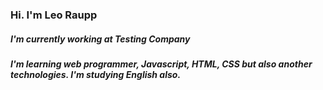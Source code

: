 ### 
<div><h3>Hi. I'm Leo Raupp</h3>
<h5>I'm currently working at Testing Company<h5>
<h5>I'm learning web programmer, Javascript, HTML, CSS but also another technologies. I'm studying English also.<h5>
<div>
<!--
**leonardoraupp/LeonardoRaupp** is a ✨ _special_ ✨ repository because its `README.md` (this file) appears on your GitHub profile.

Here are some ideas to get you started:

- 🔭 I’m currently working on ...
- 🌱 I’m currently learning ...
- 👯 I’m looking to collaborate on ...
- 🤔 I’m looking for help with ...
- 💬 Ask me about ...
- 📫 How to reach me: ...
- 😄 Pronouns: ...
- ⚡ Fun fact: ...
-->








